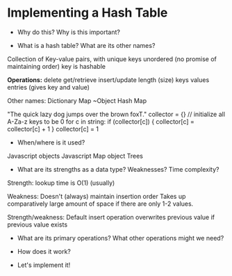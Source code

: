 # Implementing a Hash Table

- Why do this? Why is this important?

- What is a hash table? What are its other names?

Collection of Key-value pairs, with unique keys
unordered (no promise of maintaining order)
key is hashable

**Operations:**
delete
get/retrieve
insert/update
length (size)
keys
values
entries (gives key and value)

Other names:
Dictionary
Map
~Object
Hash Map

"The quick lazy dog jumps over the brown foxT."
collector = {}
// initialize all A-Za-z keys to be 0
for c in string:
  if (collector[c]) {
    collector[c] = collector[c] + 1
  }
  collector[c] = 1


- When/where is it used?

Javascript objects
Javascript Map object
Trees

- What are its strengths as a data type? Weaknesses? Time complexity?

Strength:
lookup time is O(1) (usually)

Weakness:
Doesn't (always) maintain insertion order
Takes up comparatively large amount of space if there are only 1-2 values.

Strength/weakness:
Default insert operation overwrites previous value if previous value exists

- What are its primary operations? What other operations might we need?

- How does it work?



- Let's implement it!
